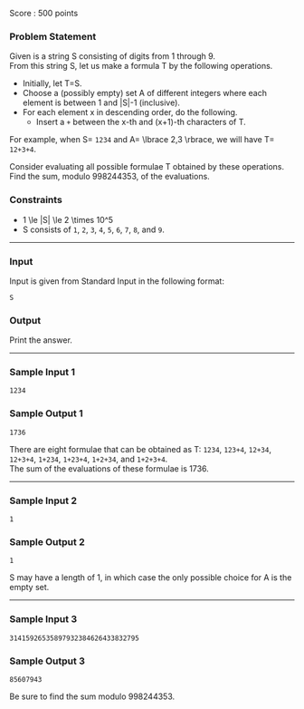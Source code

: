Score : 500 points

### Problem Statement

Given is a string S consisting of digits from 1 through 9.  
From this string S, let us make a formula T by the following operations.

* Initially, let T=S.
* Choose a (possibly empty) set A of different integers where each element is between 1 and |S|-1 (inclusive).
* For each element x in descending order, do the following.
  + Insert a `+` between the x-th and (x+1)-th characters of T.

For example, when S= `1234` and A= \lbrace 2,3 \rbrace, we will have T= `12+3+4`.

Consider evaluating all possible formulae T obtained by these operations. Find the sum, modulo 998244353, of the evaluations.

### Constraints

* 1 \le |S| \le 2 \times 10^5
* S consists of `1`, `2`, `3`, `4`, `5`, `6`, `7`, `8`, and `9`.

---

### Input

Input is given from Standard Input in the following format:

```
S
```

### Output

Print the answer.

---

### Sample Input 1

```
1234
```

### Sample Output 1

```
1736
```

There are eight formulae that can be obtained as T: `1234`, `123+4`, `12+34`, `12+3+4`, `1+234`, `1+23+4`, `1+2+34`, and `1+2+3+4`.  
The sum of the evaluations of these formulae is 1736.

---

### Sample Input 2

```
1
```

### Sample Output 2

```
1
```

S may have a length of 1, in which case the only possible choice for A is the empty set.

---

### Sample Input 3

```
31415926535897932384626433832795
```

### Sample Output 3

```
85607943
```

Be sure to find the sum modulo 998244353.